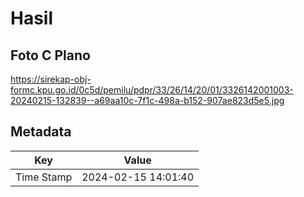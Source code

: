 # Hasil

## Foto C Plano

https://sirekap-obj-formc.kpu.go.id/0c5d/pemilu/pdpr/33/26/14/20/01/3326142001003-20240215-132839--a69aa10c-7f1c-498a-b152-907ae823d5e5.jpg


## Metadata

| Key        | Value               |
| ---------- | ------------------- |
| Time Stamp | 2024-02-15 14:01:40 |



